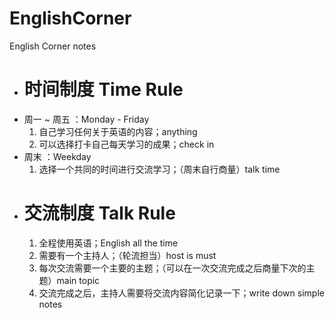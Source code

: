 # EnglishCorner
English Corner notes

- # 时间制度 Time Rule
- 周一 ~ 周五 ：Monday - Friday
  1. 自己学习任何关于英语的内容；anything
  2. 可以选择打卡自己每天学习的成果；check in
- 周末 ：Weekday
  1. 选择一个共同的时间进行交流学习；（周末自行商量）talk time
- # 交流制度 Talk Rule
  1. 全程使用英语；English all the time
  2. 需要有一个主持人；（轮流担当）host is must
  3. 每次交流需要一个主要的主题；（可以在一次交流完成之后商量下次的主题）main topic
  4. 交流完成之后，主持人需要将交流内容简化记录一下；write down simple notes
